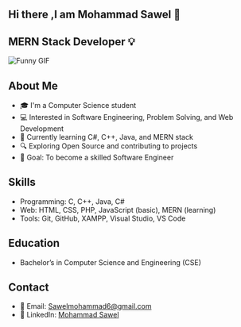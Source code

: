 ## Hi there ,I am Mohammad Sawel 🤵
## MERN Stack Developer 💡

![Funny GIF](https://media4.giphy.com/media/v1.Y2lkPTc5MGI3NjExd3pob3NlNnA0NmJ6NTVmZ2Vvb3VtdHh6aHA5bDI4bnZvdG9rampudCZlcD12MV9naWZzX3NlYXJjaCZjdD1n/EZr27ZbJwmjE9PGyLN/giphy.webp)
<!--
**sawelmohammad6/sawelmohammad6** is a ✨ _special_ ✨ repository because its `README.md` (this file) appears on your GitHub profile.

Here are some ideas to get you started:

- 🔭 I’m currently working on ...
- 🌱 I’m currently learning ...
- 👯 I’m looking to collaborate on ...
- 🤔 I’m looking for help with ...
- 💬 Ask me about ...
- 📫 How to reach me: ...
- 😄 Pronouns: ...
- ⚡ Fun fact: ...
-->

## About Me
- 🎓 I'm a Computer Science student  
- 💻 Interested in Software Engineering, Problem Solving, and Web Development  
- 🌱 Currently learning C#, C++, Java, and MERN stack  
- 🔍 Exploring Open Source and contributing to projects  
- 🎯 Goal: To become a skilled Software Engineer  

## Skills
- Programming: C, C++, Java, C#  
- Web: HTML, CSS, PHP, JavaScript (basic), MERN (learning)  
- Tools: Git, GitHub, XAMPP, Visual Studio, VS Code  

## Education
- Bachelor’s in Computer Science and Engineering (CSE)  

## Contact
- 📧 Email: Sawelmohammad6@gmail.com  
- 🔗 LinkedIn: [Mohammad Sawel](https://www.linkedin.com/in/mohammad-sawel-2876a62ab/)


